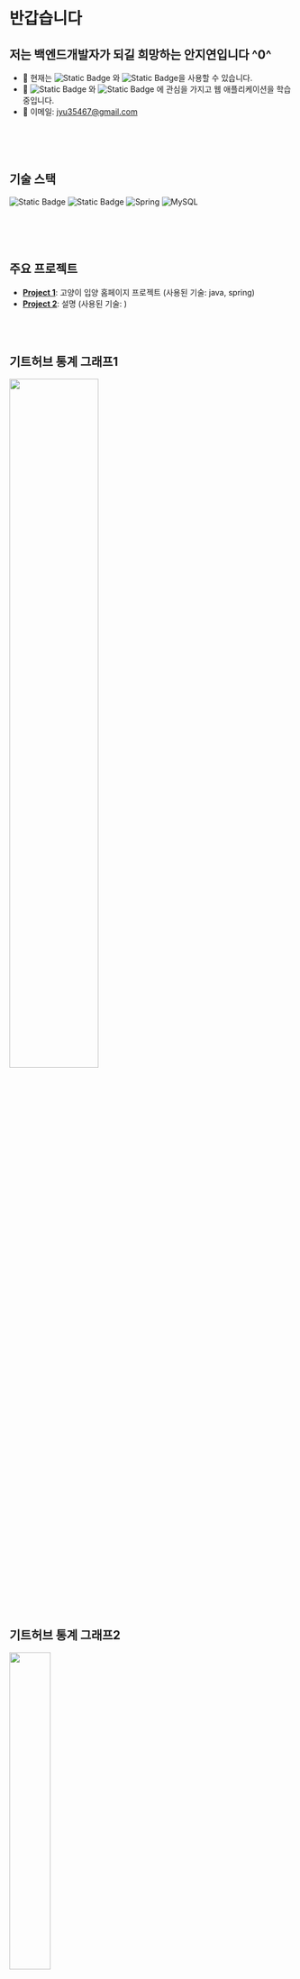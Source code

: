 # 반갑습니다   
저는 백엔드개발자가 되길 희망하는 안지연입니다 ^0^
----
- 👻 현재는 ![Static Badge](https://img.shields.io/badge/python-blue)
와 ![Static Badge](https://img.shields.io/badge/java-red)을 사용할 수 있습니다.
- 👻 ![Static Badge](https://img.shields.io/badge/spring-purple)
와 ![Static Badge](https://img.shields.io/badge/springBoot-yellow)
에 관심을 가지고 웹 애플리케이션을 학습 중입니다.
- 👻 이메일: jyu35467@gmail.com


<br><br><br>

## 기술 스택
![Static Badge](https://img.shields.io/badge/python-blue)
 ![Static Badge](https://img.shields.io/badge/java-red)
![Spring](https://img.shields.io/badge/Spring%20Boot-6DB33F?style=for-the-badge&logo=spring-boot&logoColor=white)
![MySQL](https://img.shields.io/badge/MySQL-4479A1?style=for-the-badge&logo=mysql&logoColor=white)


<br><br><br>


## 주요 프로젝트
- [**Project 1**](https://github.com/TheBeginnerJiyeon/jy_project): 고양이 입양 홈페이지 프로젝트 (사용된 기술: java, spring)
- [**Project 2**](): 설명 (사용된 기술: )

<br><br>

## 기트허브 통계 그래프1

<img src="https://github-readme-stats.vercel.app/api?username=TheBeginnerJiyeon&show_icons=true&theme=material-palenight&hide_border=true&bg_color=20232a&icon_color=58A6FF&text_color=fff&title_color=58A6FF&count_private=true" width=56% />

<br>

## 기트허브 통계 그래프2
<img src="https://github-readme-stats.vercel.app/api/top-langs/?username=TheBeginnerJiyeon&layout=donut&show_icons=true&theme=material-palenight&hide_border=true&bg_color=20232a&icon_color=58A6FF&text_color=fff&title_color=58A6FF&count_private=true&exclude_repo=Face-Transfer-Application" width=38% />


<br><br><br>

##  활동 이력
<img src="https://github-readme-activity-graph.vercel.app/graph?username=TheBeginnerJiyeon&theme=react-dark&bg_color=20232a&hide_border=true&line=58A6FF&color=58A6FF" width=94%/>

<br><br><br>

## 커밋 이력
<img src="https://github.com/junia3/TheBeginnerJiyeon/blob/output/mysnake.svg" width="100%">



## 최근 블로그 포스트
- [블로그 포스트 제목 1](https://example.com/blog1)
- [블로그 포스트 제목 2](https://example.com/blog2)

## 소셜 링크
- [LinkedIn](https://www.linkedin.com/in/username/)
- [Twitter](https://twitter.com/username)



<br><br><br><br><br><br><br><br><br><br><br><br>















<!-- 시간날 때 깔끔할 때 천천히 꾸미기.. 좋은 인상을 위해 ^^ html 문법 + markdown -->
<!-- 어떤 언어들을 할 수 있는지, 한눈에 알 수 있게 내 깃허브의 인덱스를 만들자 --> 
<!-- https://cafe.naver.com/githubstudy/7 -->

나중에 강의 끝나면 처음부터 순서대로 복습하면서 순서대로 auto window 종류별로 다 나눠서 저장소에 저장할 것..
숙제 파일 반드시 따로 뺄 것...
저장소 이름 : 
HTML / CSS / JAVA / DB  / SERVLET&JSP...


![header](https://capsule-render.vercel.app/api?type=rounded&color=auto&height=180&section=header&text=안지연%20깃허브%20목차&fontSize=70)

# 목차
#### 주언어
#### 프로젝트 저장소 종류
#### 그 외 


##
[![Top Langs](https://github-readme-stats.vercel.app/api/top-langs/?username=TheBeginnerJiyeon)](https://github.com/TheBeginnerJiyeon/github-readme-stats)


![C](https://img.shields.io/badge/-C-123456?style=flat-square&logo=C&logoColor=black)
![자바](https://img.shields.io/badge/-자바-007396?style=flat&logo=Java&logoColor=ffffff)
![Spring](https://img.shields.io/badge/-Spring-6DB33F?style=for-the-badge&logo=Spring&logoColor=white)
![TypeScript](https://img.shields.io/badge/-TypeScript-3178C6?style=flat-square&logo=TypeScript&logoColor=white)
![Serverless](https://img.shields.io/badge/-Serverless-FD5750?style=flat-square&logo=Serverless&logoColor=magenta)
![MariaDB](https://img.shields.io/badge/-MariaDB-1F305F?style=flat-square&logo=mariadb&logoColor=white)



# Hi there 👋
## Hi there 👋
### Hi there 👋
#### Hi there 👋
##### Hi there 👋

---
**두껍게** <br>
*기울임*  <br>
~~취소선~~

* 1번
* 2번
- 3번
- 4번

[네이버](https://naver.com)

``` 백틱
    sout("hello world")
```
😄 : + joy
😂 : 누르면 이모티콘 나옴






















